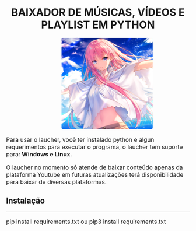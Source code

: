 <h1 style="text-align:center;">
BAIXADOR DE MÚSICAS, VÍDEOS E PLAYLIST EM PYTHON
</h1>

<center>
<img src="./img/logo.png" height="250" width="250" style="border-radius:4px; margin-left: 50px;">
</center>

<div class="container">
    <p style="font-size: 16px;">
        Para usar o laucher, você ter instalado python e algun requerimentos para executar o programa, o laucher tem suporte para: <strong>Windows e Linux</strong>.
    </p>
    <p style="font-size:16px;">
        O laucher no momento só atende de baixar conteúdo apenas da plataforma Youtube em futuras atualizações terá disponibilidade para baixar de diversas plataformas. 
    </p>
    <h2>Instalação</h2>
    <hr>
    <article>
        <p style="font-size:16px;">
            pip install requirements.txt ou pip3 install requirements.txt 
        </p>
    </article>

</div>
